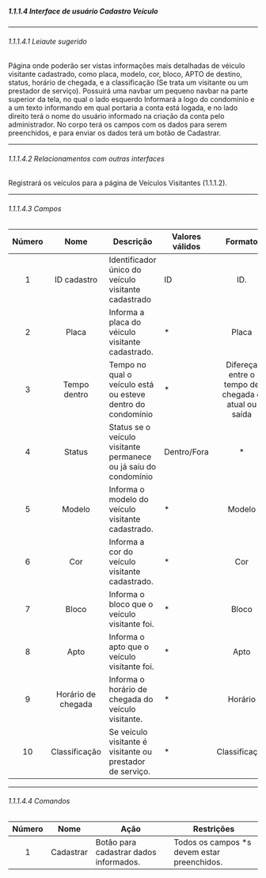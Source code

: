 ##### 1.1.1.4 Interface de usuário Cadastro Veículo

---

###### 1.1.1.4.1 Leiaute sugerido
Página onde poderão ser vistas informações mais detalhadas de véiculo visitante cadastrado, como placa, modelo, cor, bloco, APTO de destino, status, horário de chegada, e a classificação (Se trata um visitante ou um prestador de serviço).
Possuirá uma navbar um pequeno navbar na parte superior da tela, no qual o lado esquerdo Informará a logo do condominío e a um texto informando em qual portaria a conta está logada, e no lado direito terá o nome do usuário informado na criação da conta pelo administrador.
No corpo terá os campos com os dados para serem preenchidos, e para enviar os dados terá um botão de Cadastrar.

---

###### 1.1.1.4.2 Relacionamentos com outras interfaces
Registrará os veículos para a página de Veículos Visitantes (1.1.1.2).

---

###### 1.1.1.4.3 Campos
| Número | Nome | Descrição | Valores válidos | Formato | Tipo | Restrições |
| :----: | :--: | --------- | --------------- | :-----: | :--: | ---------- |
|    1    |   ID cadastro   |      Identificador único do veículo visitante cadastrado     |        ID         |     ID.    |   *   |     Obrigatório.       |
|    2    |   Placa   |     Informa a placa do véiculo visitante cadastrado.      |     *   |    Placa     |   Text.   |     Obrigatório       |
|    3    |   Tempo dentro   |     Tempo no qual o veículo está ou esteve dentro do condomínio      |     *            |    Difereça entre o tempo de chegada e atual ou saída     |   Time   |     Obrigatório.       |
|    4    |   Status   |     Status se o veículo visitante permanece ou já saiu do condomínio      |        Dentro/Fora         |    *     |   *   |      Obrigatório.      |
|    5    |   Modelo   |     Informa o modelo do veículo visitante cadastrado.      |     *   |    Modelo     |   *   |     Não obrigatório       |
|    6    |   Cor   |     Informa a cor do veículo visitante cadastrado.      |     *   |    Cor     |   *   |     Não obrigatório.       |
|    7    |   Bloco   |     Informa o bloco que o veículo visitante foi.      |     *   |    Bloco     |   Text.   |     Obrigatório.       |
|    8    |   Apto   |     Informa o apto que o veículo visitante foi.      |     *   |    Apto     |   Text.   |     Obrigatório.       |
|    9    |   Horário de chegada   |     Informa o horário de chegada do veículo visitante.      |     *   |    Horário     |   Time.   |     Obrigatório.       |
|    10    |   Classificação   |     Se veículo visitante é visitante ou prestador de serviço.      |     *   |    Classificação     |   Classificação.   |     Não obrigatório.       |

---

###### 1.1.1.4.4 Comandos
| Número | Nome | Ação | Restrições |
| :----: | :--: | ---- | ---------- |
|   1    | Cadastrar | Botão para cadastrar dados informados. | Todos os campos *s devem estar preenchidos. |